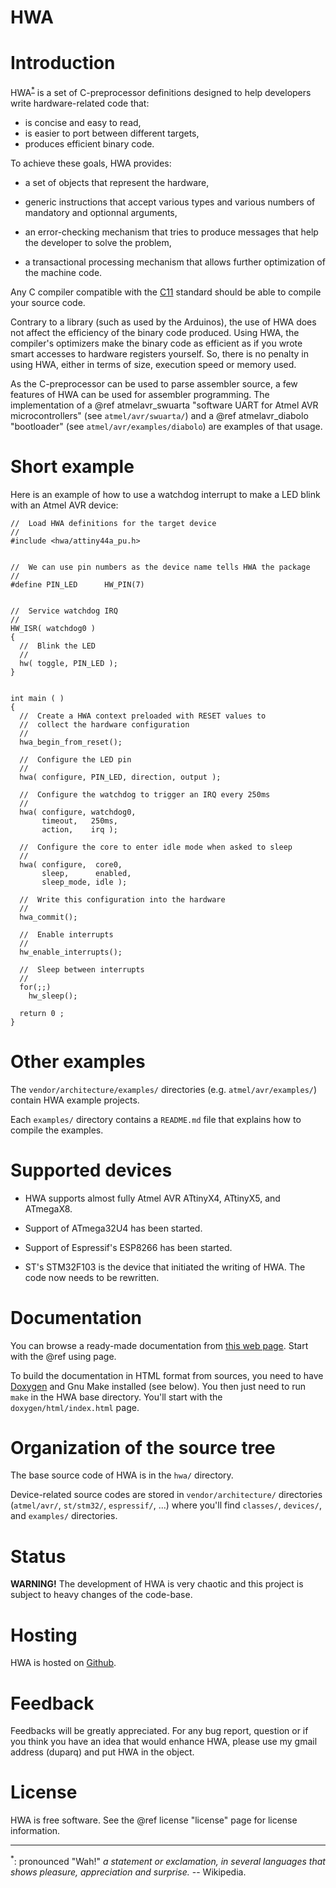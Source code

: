 
HWA
===

Introduction
============

HWA<sup><a href="#hwa">*</a></sup> is a set of C-preprocessor definitions
designed to help developers write hardware-related code that:

 * is concise and easy to read,
 * is easier to port between different targets,
 * produces efficient binary code.

To achieve these goals, HWA provides:

 * a set of objects that represent the hardware,

 * generic instructions that accept various types and various numbers of
   mandatory and optionnal arguments,

 * an error-checking mechanism that tries to produce messages that help the
   developer to solve the problem,

 * a transactional processing mechanism that allows further optimization of the
   machine code.

Any C compiler compatible with the
[C11](https://en.wikipedia.org/wiki/C11_%28C_standard_revision%29) standard
should be able to compile your source code.

Contrary to a library (such as used by the Arduinos), the use of HWA does not
affect the efficiency of the binary code produced. Using HWA, the compiler's
optimizers make the binary code as efficient as if you wrote smart accesses to
hardware registers yourself. So, there is no penalty in using HWA, either in
terms of size, execution speed or memory used.

As the C-preprocessor can be used to parse assembler source, a few features of
HWA can be used for assembler programming. The implementation of a @ref
atmelavr_swuarta "software UART for Atmel AVR microcontrollers" (see
`atmel/avr/swuarta/`) and a @ref atmelavr_diabolo "bootloader" (see
`atmel/avr/examples/diabolo`) are examples of that usage.


Short example
=============

Here is an example of how to use a watchdog interrupt to make a LED blink with
an Atmel AVR device:


    //  Load HWA definitions for the target device
    //
    #include <hwa/attiny44a_pu.h>


    //  We can use pin numbers as the device name tells HWA the package
    //
    #define PIN_LED      HW_PIN(7)


    //  Service watchdog IRQ
    //
    HW_ISR( watchdog0 )
    {
      //  Blink the LED
      //
      hw( toggle, PIN_LED );
    }


    int main ( )
    {
      //  Create a HWA context preloaded with RESET values to
      //  collect the hardware configuration
      //
      hwa_begin_from_reset();

      //  Configure the LED pin
      //
      hwa( configure, PIN_LED, direction, output );

      //  Configure the watchdog to trigger an IRQ every 250ms
      //
      hwa( configure, watchdog0,
           timeout,   250ms,
           action,    irq );

      //  Configure the core to enter idle mode when asked to sleep
      //
      hwa( configure,  core0,
           sleep,      enabled,
           sleep_mode, idle );

      //  Write this configuration into the hardware
      //
      hwa_commit();

      //  Enable interrupts
      //
      hw_enable_interrupts();

      //  Sleep between interrupts
      //
      for(;;)
        hw_sleep();

      return 0 ;
    }


Other examples
==============

The `vendor/architecture/examples/` directories (e.g. `atmel/avr/examples/`)
contain HWA example projects.

Each `examples/` directory contains a `README.md` file that explains how to
compile the examples.


Supported devices
=================

 * HWA supports almost fully Atmel AVR ATtinyX4, ATtinyX5, and ATmegaX8.

 * Support of ATmega32U4 has been started.

 * Support of Espressif's ESP8266 has been started.

 * ST's STM32F103 is the device that initiated the writing of HWA. The code now
needs to be rewritten.


Documentation
=============

You can browse a ready-made documentation from [this web
page](http://duparq.free.fr/hwa/index.html). Start with the @ref using page.

To build the documentation in HTML format from sources, you need to have
[Doxygen](http://www.stack.nl/~dimitri/doxygen/) and Gnu Make installed (see
below). You then just need to run `make` in the HWA base directory. You'll start
with the `doxygen/html/index.html` page.


Organization of the source tree
===============================

The base source code of HWA is in the `hwa/` directory.

Device-related source codes are stored in `vendor/architecture/` directories
(`atmel/avr/`, `st/stm32/`, `espressif/`, ...) where you'll find `classes/`,
`devices/`, and `examples/` directories.


Status
======

__WARNING!__ The development of HWA is very chaotic and this project is subject
to heavy changes of the code-base.


Hosting
=======

HWA is hosted on [Github](http://github.com/duparq/hwa).


Feedback
========

Feedbacks will be greatly appreciated. For any bug report, question or if you
think you have an idea that would enhance HWA, please use my gmail address
(duparq) and put HWA in the object.


License
=======

HWA is free software. See the @ref license "license" page for license information.

<hr>

<a name="hwa"><sup>*</sup></a>: pronounced "Wah!" <i>a statement or exclamation, in
several languages that shows pleasure, appreciation and surprise.</i> --
Wikipedia.

<br>

